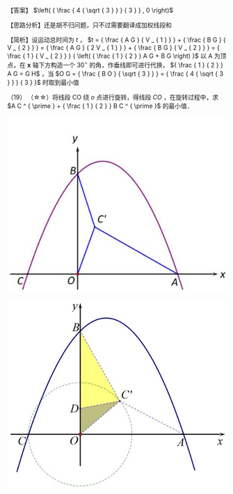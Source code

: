 【答案】 $\left( { \frac { 4 { \sqrt { 3 } } } { 3 } } , 0 \right)$

【思路分析】还是胡不归问题，只不过需要翻译成加权线段和

【简析】设运动总时间为 $t$ ， $t = { \frac { A G } { V _ { 1 } } } + { \frac { B G } { V _ { 2 } } } = { \frac { A G } { 2 V _ { 1 } } } + { \frac { B G } { V _ { 2 } } } = { \frac { 1 } { V _ { 2 } } } { \left( { \frac { 1 } { 2 } } A G + B G \right) }$ 以 A 为顶点，在 $\boldsymbol { x }$ 轴下方构造一个 $3 0 ^ { \circ }$ 的角，作垂线即可进行代换， ${ \frac { 1 } { 2 } } A G = G H$ ，当 $O G = { \frac { B O } { \sqrt { 3 } } } = { \frac { 4 { \sqrt { 3 } } } { 3 } }$ 时取到最小值

（19） （☆☆）将线段 CO 绕 $o$ 点进行旋转，得线段 $C O$ ，在旋转过程中，求 $A C ^ { \prime } + { \frac { 1 } { 2 } } B C ^ { \prime }$ 的最小值．

![](<../../qs_image_DB/专题2-7_二次函数中的最值问题（解析版）/867339499b0b92f813b4c24456187e18aa99a242ac8afde85d1cb5611ba2eb9c.jpg>)

![](<../../qs_image_DB/专题2-7_二次函数中的最值问题（解析版）/f8ec53cb9332e732a5febb5f241f189dc8b1bfac3b9d1792afd39b8b6bf29b83.jpg>)
